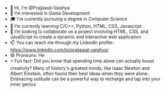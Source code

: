 - 👋 Hi, I’m @Prajjawal-Vaishya
- 👀 I’m interested in Game Development
- 🎓 I'm currently pursuing a degree in Computer Science
- 🌱 I’m currently learning C/C++, Python, HTML, CSS, Javascript
- 💞️ I’m looking to collaborate on a project involving HTML, CSS, and JavaScript to create a dynamic and interactive web application
- 📫 You can reach me through my LinkedIn profile- https://www.linkedin.com/in/prajjawal-vaishya/
- 😄 Pronouns: He
- ⚡ Fun fact: Did you know that spending time alone can actually boost creativity? Many of history's greatest minds, like Isaac Newton and Albert Einstein, often found their best ideas when they were alone. Embracing solitude can be a powerful way to recharge and tap into your inner genius

<!---
Prajjawal-Vaishya/Prajjawal-Vaishya is a ✨ special ✨ repository because its `README.md` (this file) appears on your GitHub profile.
You can click the Preview link to take a look at your changes.
--->
